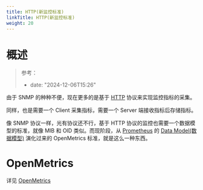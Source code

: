 ```yaml
---
title: HTTP(新监控标准)
linkTitle: HTTP(新监控标准)
weight: 20
---
```


# 概述

> 参考：
>
> - date: "2024-12-06T15:26"

由于 SNMP 的种种不便，现在更多的是基于 [HTTP](/docs/4.数据通信/Protocol/HTTP/HTTP.md) 协议来实现监控指标的采集。

同样，也是需要一个 Client 采集指标，需要一个 Server 端接收指标后存储指标。

像 SNMP 协议一样，光有协议还不行，基于 HTTP 协议的监控也需要一个数据模型的标准，就像 MIB 和 OID 类似。而现阶段，从 [Prometheus](/docs/6.可观测性/Metrics/Prometheus/Prometheus.md) 的 [Data Model(数据模型)](/docs/6.可观测性/Metrics/Prometheus/Storage(存储)/Data%20Model(数据模型).md) 演化过来的 OpenMetrics 标准，就是这么一种东西。

# OpenMetrics

详见 [OpenMetrics](docs/6.可观测性/Metrics/监控系统概述/OpenMetrics.md)